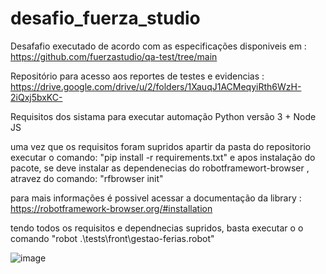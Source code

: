 # desafio_fuerza_studio
Desafafio executado de acordo com as especificações disponiveis em : https://github.com/fuerzastudio/qa-test/tree/main

Repositório para acesso aos reportes de testes e evidencias : https://drive.google.com/drive/u/2/folders/1XauqJ1ACMeqyiRth6WzH-2iQxj5bxKC-

Requisitos dos sistama para executar automação 
Python versão 3 + 
Node JS

uma vez que os requisitos foram supridos 
apartir da pasta do repositorio executar o comando: "pip install -r requirements.txt"
e apos instalação do pacote, se deve instalar as dependenecias do robotframewort-browser , atravez do comando: "rfbrowser init"

para mais informações é possivel acessar a documentação da library : https://robotframework-browser.org/#installation

tendo todos os requisitos e dependnecias supridos, basta executar o o comando "robot .\tests\front\gestao-ferias.robot"

![image](https://github.com/neverdjou/desafio_fuerza_studio/assets/62752617/2d242a50-30b4-4682-8075-da9a0ff22dd9)


